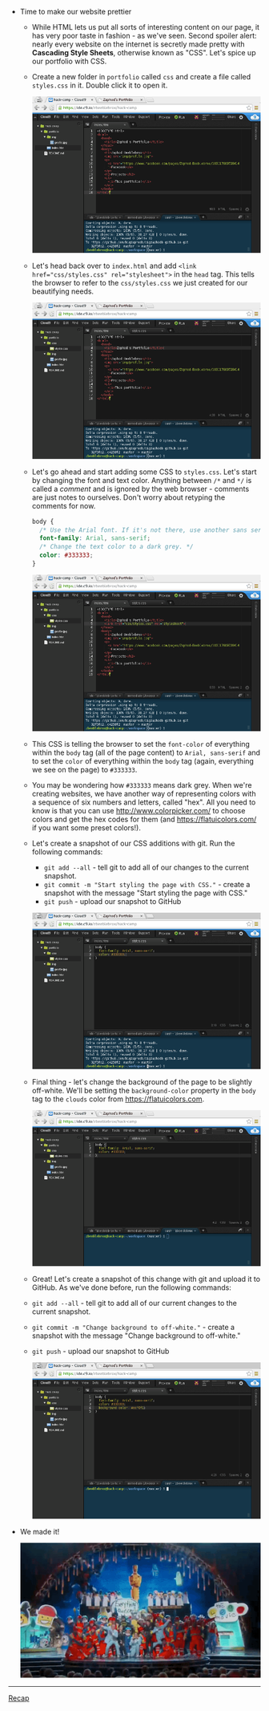 
- Time to make our website prettier
  - While HTML lets us put all sorts of interesting content on our page, it
    has very poor taste in fashion - as we've seen. Second spoiler alert:
    nearly every website on the internet is secretly made pretty with
    **Cascading Style Sheets**, otherwise known as "CSS". Let's spice up our
    portfolio with CSS.
  - Create a new folder in `portfolio` called `css` and create a file called
    `styles.css` in it. Double click it to open it. 

    ![](img/c9_create_css_directory.gif)

  - Let's head back over to `index.html` and add
  `<link href="css/styles.css" rel="stylesheet">` in the `head` tag. This
  tells the browser to refer to the `css/styles.css` we just created for our
  beautifying needs.

    ![](img/link_css.gif)

  - Let's go ahead and start adding some CSS to `styles.css`. Let's start by
    changing the font and text color. Anything between `/*` and `*/` is called
    a _comment_ and is ignored by the web browser - comments are just notes to
    ourselves. Don't worry about retyping the comments for now.

    ```css
    body {
      /* Use the Arial font. If it's not there, use another sans serif font. */
      font-family: Arial, sans-serif;
      /* Change the text color to a dark grey. */
      color: #333333;
    }
    ```

    ![](img/css_change_text.gif)

  - This CSS is telling the browser to set the `font-color` of everything
    within the `body` tag (all of the page content) to `Arial, sans-serif` and
    to set the `color` of everything within the `body` tag (again, everything
    we see on the page) to `#333333`.
  - You may be wondering how `#333333` means dark grey. When we're creating
    websites, we have another way of representing colors with a sequence of
    six numbers and letters, called "hex". All you need to know is that you
    can use http://www.colorpicker.com/ to choose colors and get the hex codes
    for them (and https://flatuicolors.com/ if you want some preset colors!).
  - Let's create a snapshot of our CSS additions with git. Run the following
    commands:
    - `git add --all` - tell git to add all of our changes to the current
      snapshot.
    - `git commit -m "Start styling the page with CSS."` - create a snapshot
      with the message "Start styling the page with CSS."
    - `git push` - upload our snapshot to GitHub

    ![](img/git_commit_initial_css.gif)

  - Final thing - let's change the background of the page to be slightly
    off-white. We'll be setting the `background-color` property in the `body`
    tag to the `clouds` color from https://flatuicolors.com.

    ![](img/css_change_background_color.gif)

  - Great! Let's create a snapshot of this change with git and upload it to
    GitHub. As we've done before, run the following commands:
  - `git add --all` - tell git to add all of our current changes to the
    current snapshot.
  - `git commit -m "Change background to off-white."` - create a snapshot
    with the message "Change background to off-white."
  - `git push` - upload our snapshot to GitHub

    ![](img/git_commit_background_css.gif)

- We made it!

  ![](img/made_it.gif)

--------------------------------------------------------------------------------

[Recap](recap.md)